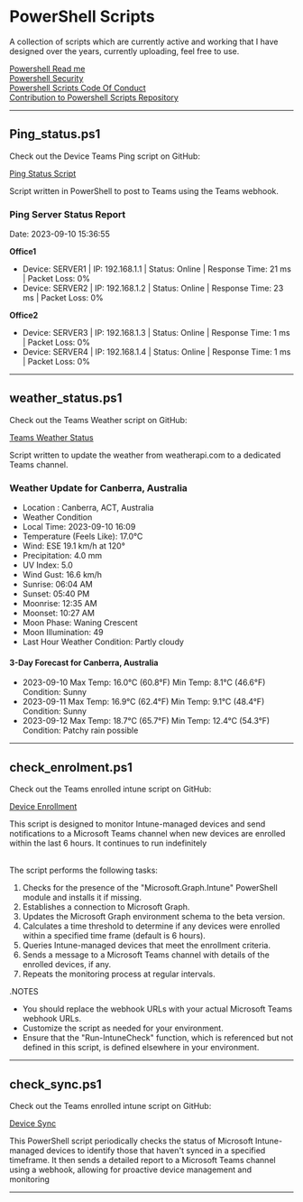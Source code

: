 # PowerShell Scripts

A collection of scripts which are currently active and working that I have designed over the years,  currently uploading, feel free to use.


<a href="https://github.com/meanstackofdoom/Powershell-Scripts/blob/main/README.md" target="_blank">Powershell Read me</a><br>
<a href="https://github.com/meanstackofdoom/Powershell-Scripts/blob/main/SECURITY.md" target="_blank">Powershell Security</a><Br>
<a href="https://github.com/meanstackofdoom/Powershell-Scripts/blob/main/CODE_OF_CONDUCT.md" target="_blank">Powershell Scripts Code Of Conduct</a><br>
<a href="https://github.com/meanstackofdoom/Powershell-Scripts/blob/main/CONTRIBUTING_TO_Powershell-Scripts.md" target="_blank">Contribution to Powershell Scripts Repository</a><Br>


---

## Ping_status.ps1

<p>Check out the Device Teams Ping script on GitHub:</p>

<a href="https://github.com/meanstackofdoom/Powershell-Scripts-Teams/blob/main/ping_status.ps1">Ping Status Script</a>

Script written in PowerShell to post to Teams using the Teams webhook.

### Ping Server Status Report

Date: 2023-09-10 15:36:55

**Office1**
- Device: SERVER1 | IP: 192.168.1.1 | Status: Online | Response Time: 21 ms | Packet Loss: 0%
- Device: SERVER2 | IP: 192.168.1.2 | Status: Online | Response Time: 23 ms | Packet Loss: 0%

**Office2**
- Device: SERVER3 | IP: 192.168.1.3 | Status: Online | Response Time: 1 ms | Packet Loss: 0%
- Device: SERVER4 | IP: 192.168.1.4 | Status: Online | Response Time: 1 ms | Packet Loss: 0%

---

## weather_status.ps1

<p>Check out the Teams Weather script on GitHub:</p>

<a href="https://github.com/meanstackofdoom/Powershell-Scripts/blob/main/weather_status.ps1">Teams Weather Status</a>

Script written to update the weather from weatherapi.com to a dedicated Teams channel.

### Weather Update for Canberra, Australia

- Location : Canberra, ACT, Australia<br>
- Weather Condition<br>
- Local Time: 2023-09-10 16:09<br>
- Temperature (Feels Like): 17.0°C<br>
- Wind: ESE 19.1 km/h at 120°<br>
- Precipitation: 4.0 mm<br>
- UV Index: 5.0<br>
- Wind Gust: 16.6 km/h<br>
- Sunrise: 06:04 AM<br>
- Sunset: 05:40 PM<br>
- Moonrise: 12:35 AM<br>
- Moonset: 10:27 AM<br>
- Moon Phase: Waning Crescent<br>
- Moon Illumination: 49<br>
- Last Hour Weather Condition: Partly cloudy

#### 3-Day Forecast for Canberra, Australia
- 2023-09-10 Max Temp: 16.0°C (60.8°F) Min Temp: 8.1°C (46.6°F)  Condition: Sunny<br>
- 2023-09-11 Max Temp: 16.9°C (62.4°F) Min Temp: 9.1°C (48.4°F)  Condition: Sunny<br>
- 2023-09-12 Max Temp: 18.7°C (65.7°F) Min Temp: 12.4°C (54.3°F) Condition: Patchy rain possible

---

## check_enrolment.ps1

<p>Check out the Teams enrolled intune script on GitHub:</p>

<a href="https://github.com/meanstackofdoom/Powershell-Scripts-Teams/blob/main/intune_check_enrolled.ps1">Device Enrollment</a>

This script is designed to monitor Intune-managed devices and send notifications to a Microsoft Teams channel when new devices are enrolled within the last 6 hours. It continues to run indefinitely<br><br>

The script performs the following tasks:<br>
1. Checks for the presence of the "Microsoft.Graph.Intune" PowerShell module and installs it if missing.<br>
2. Establishes a connection to Microsoft Graph.<br>
3. Updates the Microsoft Graph environment schema to the beta version.<br>
4. Calculates a time threshold to determine if any devices were enrolled within a specified time frame (default is 6 hours).<br>
5. Queries Intune-managed devices that meet the enrollment criteria.<br>
6. Sends a message to a Microsoft Teams channel with details of the enrolled devices, if any.<br>
7. Repeats the monitoring process at regular intervals.<br>


.NOTES<br>
- You should replace the webhook URLs with your actual Microsoft Teams webhook URLs.<br>
- Customize the script as needed for your environment.<br>
- Ensure that the "Run-IntuneCheck" function, which is referenced but not defined in this script, is defined elsewhere in your environment.<br>

---

## check_sync.ps1

<p>Check out the Teams enrolled intune script on GitHub:</p>

<a href="https://github.com/meanstackofdoom/Powershell-Scripts-Teams/blob/main/intune_check_sync.ps1">Device Sync</a>

This PowerShell script periodically checks the status of Microsoft Intune-managed devices to identify those that haven't synced in a specified timeframe. It then sends a detailed report to a Microsoft Teams channel using a webhook, allowing for proactive device management and monitoring

---


